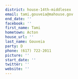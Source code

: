 ```yaml
---
district: house-14th-middlesex
email: tami.gouveia@mahouse.gov
end_date: ''
facebook: ''
first_name: Tami
hometown: Acton
house_url: ''
last_name: Gouveia
party: D
phone: (617) 722-2011
picture: ''
start_date: ''
twitter: ''
website: ''
---
```

